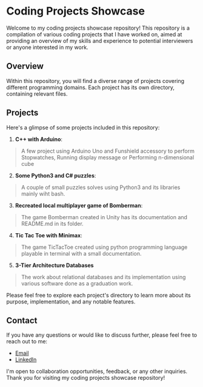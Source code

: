 # Coding Projects Showcase

Welcome to my coding projects showcase repository! This repository is a compilation of various coding projects that I have worked on, aimed at providing an overview of my skills and experience to potential interviewers or anyone interested in my work.

## Overview

Within this repository, you will find a diverse range of projects covering different programming domains. Each project has its own directory, containing relevant files.

## Projects

Here's a glimpse of some projects included in this repository:

1. **C++ with Arduino**: 

>A few project using Arduino Uno and Funshield accessory to perform Stopwatches, Running display message or Performing n-dimensional cube

2. **Some Python3 and C# puzzles**:

>A couple of small puzzles solves using Python3 and its libraries mainly wiht bash.

3. **Recreated local multiplayer game of Bomberman**:

>The game Bomberman created in Unity has its documentation and README.md in its folder.

4. **Tic Tac Toe with Minimax**: 

>The game TicTacToe created using python programming language playable in terminal with a small documentation.

5. **3-Tier Architecture Databases**

>The work about relational databases and its implementation using various software done as a graduation work.


Please feel free to explore each project's directory to learn more about its purpose, implementation, and any notable features.

## Contact

If you have any questions or would like to discuss further, please feel free to reach out to me:

- [Email](mailto:jirkadanek@icloud.com)
- [LinkedIn](https://www.linkedin.com/in/jiridanek)

I'm open to collaboration opportunities, feedback, or any other inquiries. Thank you for visiting my coding projects showcase repository!
